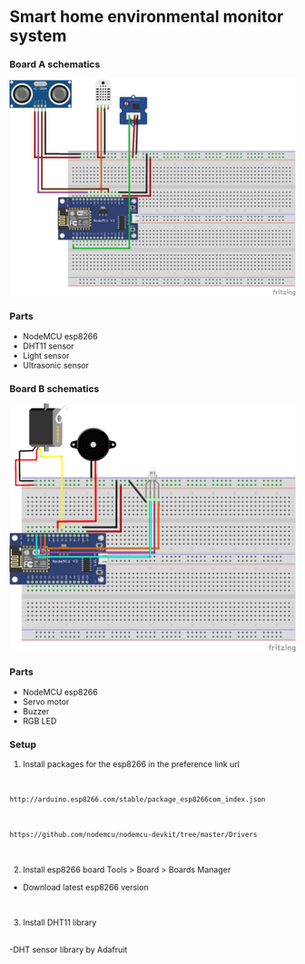 # Smart home environmental monitor system

### Board A schematics
![Board B](Board%20A%20schematics.png)
### Parts
- NodeMCU esp8266
- DHT11 sensor
- Light sensor
- Ultrasonic sensor
  
### Board B schematics
![Board A](Board%20B%20schematics.png)
### Parts
- NodeMCU esp8266
- Servo motor
- Buzzer
- RGB LED
  
### Setup
1. Install packages for the esp8266 in the preference link url
<br>

```bash
http://arduino.esp8266.com/stable/package_esp8266com_index.json
```

<br>

```bash
https://github.com/nodemcu/nodemcu-devkit/tree/master/Drivers
```
<br>

2. Install esp8266 board
Tools > Board > Boards Manager
- Download latest esp8266 version

<br>

3. Install DHT11 library
<br>
-DHT sensor library by Adafruit


